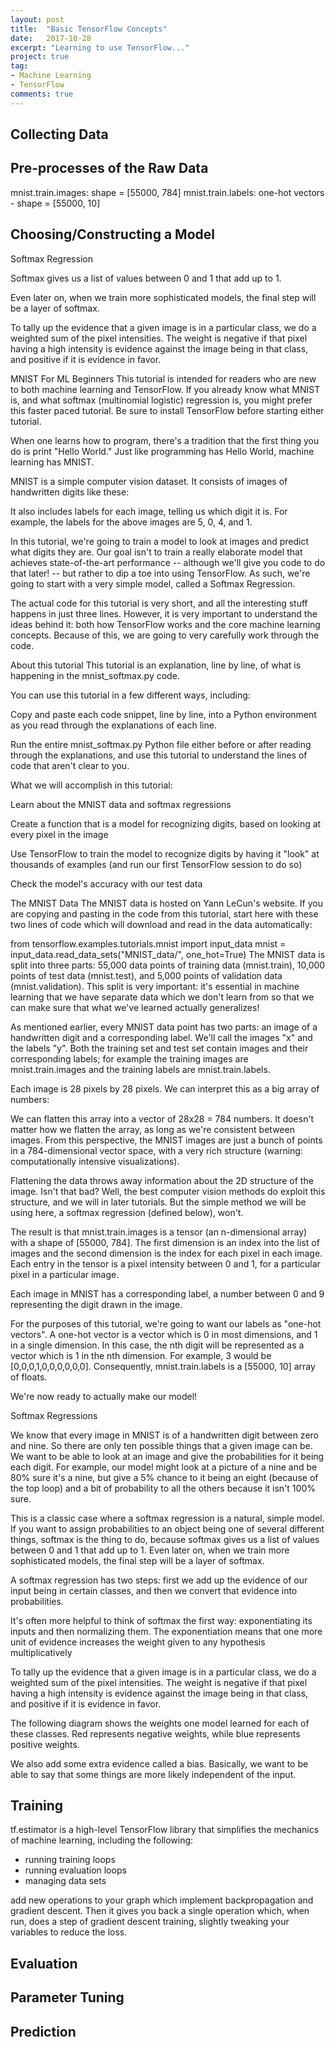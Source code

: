 ```yaml
---
layout: post
title:  "Basic TensorFlow Concepts"
date:   2017-10-28
excerpt: "Learning to use TensorFlow..."
project: true
tag:
- Machine Learning
- TensorFlow
comments: true
---
```


## Collecting Data

## Pre-processes of the Raw Data
mnist.train.images: shape = [55000, 784]
mnist.train.labels: one-hot vectors - shape = [55000, 10]

## Choosing/Constructing a Model
Softmax Regression

Softmax gives us a list of values between 0 and 1 that add up to 1.

Even later on, when we train more sophisticated models, the final step will be a layer of softmax.

To tally up the evidence that a given image is in a particular class, we do a weighted sum of the pixel intensities. The weight is negative if that pixel having a high intensity is evidence against the image being in that class, and positive if it is evidence in favor.

MNIST For ML Beginners
This tutorial is intended for readers who are new to both machine learning and TensorFlow. If you already know what MNIST is, and what softmax (multinomial logistic) regression is, you might prefer this faster paced tutorial. Be sure to install TensorFlow before starting either tutorial.

When one learns how to program, there's a tradition that the first thing you do is print "Hello World." Just like programming has Hello World, machine learning has MNIST.

MNIST is a simple computer vision dataset. It consists of images of handwritten digits like these:


It also includes labels for each image, telling us which digit it is. For example, the labels for the above images are 5, 0, 4, and 1.

In this tutorial, we're going to train a model to look at images and predict what digits they are. Our goal isn't to train a really elaborate model that achieves state-of-the-art performance -- although we'll give you code to do that later! -- but rather to dip a toe into using TensorFlow. As such, we're going to start with a very simple model, called a Softmax Regression.

The actual code for this tutorial is very short, and all the interesting stuff happens in just three lines. However, it is very important to understand the ideas behind it: both how TensorFlow works and the core machine learning concepts. Because of this, we are going to very carefully work through the code.

About this tutorial
This tutorial is an explanation, line by line, of what is happening in the mnist_softmax.py code.

You can use this tutorial in a few different ways, including:

Copy and paste each code snippet, line by line, into a Python environment as you read through the explanations of each line.

Run the entire mnist_softmax.py Python file either before or after reading through the explanations, and use this tutorial to understand the lines of code that aren't clear to you.

What we will accomplish in this tutorial:

Learn about the MNIST data and softmax regressions

Create a function that is a model for recognizing digits, based on looking at every pixel in the image

Use TensorFlow to train the model to recognize digits by having it "look" at thousands of examples (and run our first TensorFlow session to do so)

Check the model's accuracy with our test data

The MNIST Data
The MNIST data is hosted on Yann LeCun's website. If you are copying and pasting in the code from this tutorial, start here with these two lines of code which will download and read in the data automatically:

from tensorflow.examples.tutorials.mnist import input_data
mnist = input_data.read_data_sets("MNIST_data/", one_hot=True)
The MNIST data is split into three parts: 55,000 data points of training data (mnist.train), 10,000 points of test data (mnist.test), and 5,000 points of validation data (mnist.validation). This split is very important: it's essential in machine learning that we have separate data which we don't learn from so that we can make sure that what we've learned actually generalizes!

As mentioned earlier, every MNIST data point has two parts: an image of a handwritten digit and a corresponding label. We'll call the images "x" and the labels "y". Both the training set and test set contain images and their corresponding labels; for example the training images are mnist.train.images and the training labels are mnist.train.labels.

Each image is 28 pixels by 28 pixels. We can interpret this as a big array of numbers:

We can flatten this array into a vector of 28x28 = 784 numbers. It doesn't matter how we flatten the array, as long as we're consistent between images. From this perspective, the MNIST images are just a bunch of points in a 784-dimensional vector space, with a very rich structure (warning: computationally intensive visualizations).

Flattening the data throws away information about the 2D structure of the image. Isn't that bad? Well, the best computer vision methods do exploit this structure, and we will in later tutorials. But the simple method we will be using here, a softmax regression (defined below), won't.

The result is that mnist.train.images is a tensor (an n-dimensional array) with a shape of [55000, 784]. The first dimension is an index into the list of images and the second dimension is the index for each pixel in each image. Each entry in the tensor is a pixel intensity between 0 and 1, for a particular pixel in a particular image.

Each image in MNIST has a corresponding label, a number between 0 and 9 representing the digit drawn in the image.

For the purposes of this tutorial, we're going to want our labels as "one-hot vectors". A one-hot vector is a vector which is 0 in most dimensions, and 1 in a single dimension. In this case, the nth digit will be represented as a vector which is 1 in the nth dimension. For example, 3 would be [0,0,0,1,0,0,0,0,0,0]. Consequently, mnist.train.labels is a [55000, 10] array of floats.


We're now ready to actually make our model!

Softmax Regressions

We know that every image in MNIST is of a handwritten digit between zero and nine. So there are only ten possible things that a given image can be. We want to be able to look at an image and give the probabilities for it being each digit. For example, our model might look at a picture of a nine and be 80% sure it's a nine, but give a 5% chance to it being an eight (because of the top loop) and a bit of probability to all the others because it isn't 100% sure.

This is a classic case where a softmax regression is a natural, simple model. If you want to assign probabilities to an object being one of several different things, softmax is the thing to do, because softmax gives us a list of values between 0 and 1 that add up to 1. Even later on, when we train more sophisticated models, the final step will be a layer of softmax.

A softmax regression has two steps: first we add up the evidence of our input being in certain classes, and then we convert that evidence into probabilities.

It's often more helpful to think of softmax the first way: exponentiating its inputs and then normalizing them. The exponentiation means that one more unit of evidence increases the weight given to any hypothesis multiplicatively

To tally up the evidence that a given image is in a particular class, we do a weighted sum of the pixel intensities. The weight is negative if that pixel having a high intensity is evidence against the image being in that class, and positive if it is evidence in favor.

The following diagram shows the weights one model learned for each of these classes. Red represents negative weights, while blue represents positive weights.


We also add some extra evidence called a bias. Basically, we want to be able to say that some things are more likely independent of the input.

## Training
tf.estimator is a high-level TensorFlow library that simplifies the mechanics of machine learning, including the following:

* running training loops
* running evaluation loops
* managing data sets

add new operations to your graph which implement backpropagation and gradient descent. Then it gives you back a single operation which, when run, does a step of gradient descent training, slightly tweaking your variables to reduce the loss.

## Evaluation

## Parameter Tuning

## Prediction